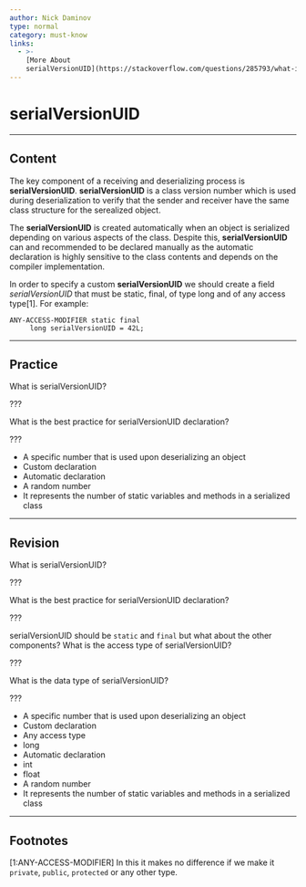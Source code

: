 ```yaml
---
author: Nick Daminov
type: normal
category: must-know
links:
  - >-
    [More About
    serialVersionUID](https://stackoverflow.com/questions/285793/what-is-a-serialversionuid-and-why-should-i-use-it){website}
---
```


# serialVersionUID


---

## Content

The key component of a receiving and deserializing process is **serialVersionUID**. **serialVersionUID** is a class version number which is used during deserialization to verify that the sender and receiver have the same class structure for the serealized object.

The **serialVersionUID** is created automatically when an object is serialized depending on various aspects of the class. Despite this, **serialVersionUID** can and recommended to be declared manually as the automatic declaration is highly sensitive to the class contents and depends on the compiler implementation.

In order to specify a custom **serialVersionUID** we should create a field *serialVersionUID* that must be static, final, of type long and of any access type[1]. For example:

```plain-text
ANY-ACCESS-MODIFIER static final
     long serialVersionUID = 42L;
```


---

## Practice

What is serialVersionUID?

???

What is the best practice for serialVersionUID declaration?

???

* A specific number that is used upon deserializing an object
* Custom declaration
* Automatic declaration
* A random number
* It represents the number of static variables and methods in a serialized class


---

## Revision

What is serialVersionUID?

???

What is the best practice for serialVersionUID declaration?

???

serialVersionUID should be `static` and `final` but what about the other components?
What is the access type of serialVersionUID?

???

What is the data type of serialVersionUID?

???

* A specific number that is used upon deserializing an object
* Custom declaration
* Any access type
* long
* Automatic declaration
* int
* float
* A random number
* It represents the number of static variables and methods in a serialized class


---

## Footnotes

[1:ANY-ACCESS-MODIFIER]
In this it makes no difference if we make it `private`, `public`, `protected` or any other type.
